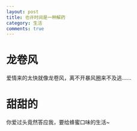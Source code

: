 ```yaml
---
layout: post
title: 也许时间是一种解药
category: 生活
comments: true
---
```



# 龙卷风

爱情来的太快就像龙卷风，离不开暴风圈来不及逃......

# 甜甜的

你爱过头竟然答应我，要给蜂蜜口味的生活~　　　　
